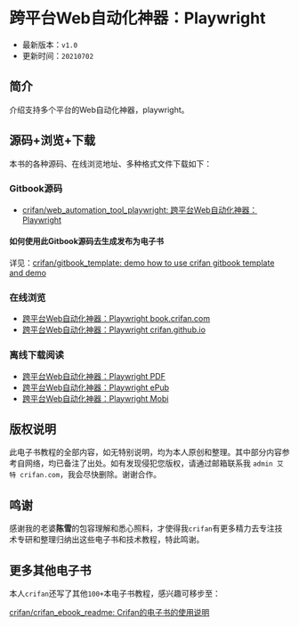 # 跨平台Web自动化神器：Playwright

* 最新版本：`v1.0`
* 更新时间：`20210702`

## 简介

介绍支持多个平台的Web自动化神器，playwright。

## 源码+浏览+下载

本书的各种源码、在线浏览地址、多种格式文件下载如下：

### Gitbook源码

* [crifan/web_automation_tool_playwright: 跨平台Web自动化神器：Playwright](https://github.com/crifan/web_automation_tool_playwright)

#### 如何使用此Gitbook源码去生成发布为电子书

详见：[crifan/gitbook_template: demo how to use crifan gitbook template and demo](https://github.com/crifan/gitbook_template)

### 在线浏览

* [跨平台Web自动化神器：Playwright book.crifan.com](http://book.crifan.com/books/web_automation_tool_playwright/website)
* [跨平台Web自动化神器：Playwright crifan.github.io](https://crifan.github.io/web_automation_tool_playwright/website)

### 离线下载阅读

* [跨平台Web自动化神器：Playwright PDF](http://book.crifan.com/books/web_automation_tool_playwright/pdf/web_automation_tool_playwright.pdf)
* [跨平台Web自动化神器：Playwright ePub](http://book.crifan.com/books/web_automation_tool_playwright/epub/web_automation_tool_playwright.epub)
* [跨平台Web自动化神器：Playwright Mobi](http://book.crifan.com/books/web_automation_tool_playwright/mobi/web_automation_tool_playwright.mobi)

## 版权说明

此电子书教程的全部内容，如无特别说明，均为本人原创和整理。其中部分内容参考自网络，均已备注了出处。如有发现侵犯您版权，请通过邮箱联系我 `admin 艾特 crifan.com`，我会尽快删除。谢谢合作。

## 鸣谢

感谢我的老婆**陈雪**的包容理解和悉心照料，才使得我`crifan`有更多精力去专注技术专研和整理归纳出这些电子书和技术教程，特此鸣谢。

## 更多其他电子书

本人`crifan`还写了其他`100+`本电子书教程，感兴趣可移步至：

[crifan/crifan_ebook_readme: Crifan的电子书的使用说明](https://github.com/crifan/crifan_ebook_readme)
